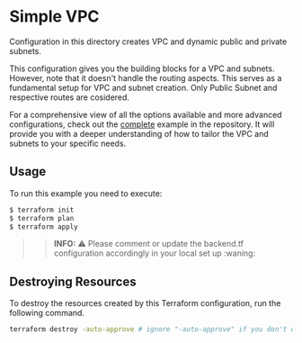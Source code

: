 # Simple VPC

Configuration in this directory creates VPC and dynamic public and private subnets.

This configuration gives you the building blocks for a VPC and subnets. However, note that it doesn't handle the routing aspects. This serves as a fundamental setup for VPC and subnet creation. Only Public Subnet and respective routes are cosidered.

For a comprehensive view of all the options available and more advanced configurations, check out the [complete](../complete) example in the repository. It will provide you with a deeper understanding of how to tailor the VPC and subnets to your specific needs.

## Usage

To run this example you need to execute:
```bash
$ terraform init
$ terraform plan
$ terraform apply
```

>>**INFO:** :warning: Please comment or update the backend.tf configuration accordingly in your local set up :waning:

## Destroying Resources

To destroy the resources created by this Terraform configuration, run the following command.

```bash
terraform destroy -auto-approve # ignore "-auto-approve" if you don't want to autoapprove.
```
